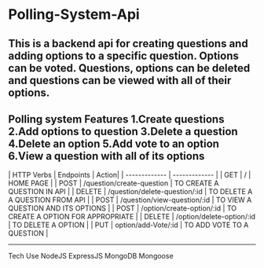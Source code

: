 # Polling-System-Api
This is a backend api for creating questions and adding options to a specific question. Options can be voted. Questions, options can be deleted and questions can be viewed with all of their options.
---------------------------------------------------------------------------------------------------------------------------------------------------------------------------------------------
Polling system Features
1.Create questions
2.Add options to question
3.Delete a question
4.Delete an option
5.Add vote to an option
6.View a question with all of its options
-------------------------------------------------------------------------------------------------------------------------------------------------------------------------------------------
| HTTP Verbs | Endpoints |  Action|
| ------------- | ------------- |
| GET  | /  | HOME PAGE | 
| POST  | /question/create-question  | TO CREATE A QUESTION IN API |
| DELETE  | /question/delete-question/:id  | TO DELETE A A QUESTION FROM API |
| POST  | /question/view-question/:id  | TO VIEW A QUESTION AND ITS OPTIONS |
| POST  | /option/create-option/:id  | TO CREATE A OPTION FOR APPROPRIATE  |
| DELETE  | /option/delete-option/:id  | TO DELETE A OPTION | 
| PUT  | option/add-Vote/:id  | TO ADD VOTE TO A QUESTION | 
___________________________________________________________________________________________________________________________________________________________________________________________
Tech Use
NodeJS
ExpressJS
MongoDB
Mongoose 
